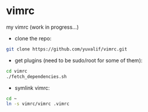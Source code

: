 # vimrc
my vimrc (work in progress...)

 - clone the repo:
 ```bash
 git clone https://github.com/yuvalif/vimrc.git
 ```
 - get plugins (need to be sudo/root for some of them):
 ```bash
 cd vimrc
 ./fetch_dependencies.sh
 ```
 - symlink vimrc:
 ```bash
 cd ~
 ln -s vimrc/vimrc .vimrc
 ```
